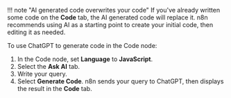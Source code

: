 !!! note "AI generated code overwrites your code"
	If you've already written some code on the **Code** tab, the AI generated code will replace it. n8n recommends using AI as a starting point to create your initial code, then editing it as needed.

To use ChatGPT to generate code in the Code node:

1. In the Code node, set **Language** to **JavaScript**.
1. Select the **Ask AI** tab.
1. Write your query.
1. Select **Generate Code**. n8n sends your query to ChatGPT, then displays the result in the **Code** tab.

